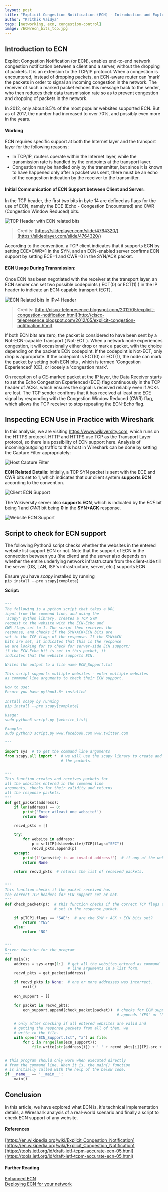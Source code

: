 ```yaml
---
layout: post
title: "Explicit Congestion Notification (ECN) - Introduction and Exploration"
author: "Krithik Vaidya"
tags: [networking, ecn, congestion-control]
image: /ECN/ecn_bits_tcp.jpg
---
```



## Introduction to ECN

Explicit Congestion Notification (or ECN), enables end-to-end network congestion
notification between a client and a server, without the dropping of packets. It is an extension
to the TCP/IP protocol. When a congestion is encountered, instead of dropping packets,
an ECN-aware router can ‘mark’ the packets in order to signal an incoming congestion
in the network. The receiver of such a marked packet echoes this message back to the
sender, who then reduces their data transmission rate so as to prevent congestion and
dropping of packets in the network.

In 2012, only about 8.5% of the most popular websites supported ECN. But as of 2017, the number had increased to over 70%, and possibly even more in the  years.

#### Working

ECN requires specific support at both the Internet layer and the transport layer for the following reasons:

- In TCP/IP, routers operate within the Internet layer, while the transmission rate is handled by the endpoints at the transport layer.
- Congestion may be handled only by the transmitter, but since it is known to have happened only after a packet was sent, there must be an echo of the congestion indication by the receiver to the transmitter.

#### Initial Communication of ECN Support between Client and Server:
In the TCP header, the first two bits in byte 14 are defined as flags for the use of ECN,
namely the ECE (Echo - Congestion Encountered) and CWR (Congestion Window
Reduced) bits.

![TCP Header with ECN related bits](/assets/img/ECN/ecn_bits_tcp.jpg)
>Credits: [https://slideplayer.com/slide/4764320/](https://slideplayer.com/slide/4764320/)

According to the convention, a TCP client indicates that it supports ECN by
setting ECE=CWR=1 in the SYN, and an ECN-enabled server confirms ECN support by
setting ECE=1 and CWR=0 in the SYN/ACK packet.

#### ECN Usage During Transmission:
Once ECN has been negotiated with the receiver at the transport layer, an ECN sender
can set two possible codepoints ( ECT(0) or ECT(1) ) in the IP header to indicate an
ECN-capable transport (ECT). 

![ECN Related bits in IPv4 Header](https://1.bp.blogspot.com/-tfuhIb-blCE/T5QidPZHTgI/AAAAAAAAEoQ/s5Prfka2gZ4/s1600/a.jpg)
>Credits: [http://cisco-telepresence.blogspot.com/2012/05/explicit-congestion-notification.html](http://cisco-telepresence.blogspot.com/2012/05/explicit-congestion-notification.html)

If both ECN bits are zero, the packet is considered to have
been sent by a Not-ECN-capable Transport ( Not-ECT ). When a network node
experiences congestion, it will occasionally either drop or mark a packet, with the choice
depending on the packet's ECN codepoint. If the codepoint is Not-ECT, only drop is
appropriate. If the codepoint is ECT(0) or ECT(1), the node can mark the packet by
setting both ECN bits , which is termed 'Congestion Experienced' (CE), or loosely a
'congestion mark'.

On reception of a CE-marked packet at the IP layer, the Data Receiver starts to set the
Echo Congestion Experienced (ECE) flag continuously in the TCP header of ACKs,
which ensures the signal is received reliably even if ACKs are lost. The TCP sender
confirms that it has received at least one ECE signal by responding with the Congestion
Window Reduced (CWR) flag, which allows the TCP receiver to stop repeating the
ECN-Echo flag.


## Inspecting ECN Use in Practice with Wireshark

In this analysis, we are visiting https://www.wikiversity.com, which runs on the HTTPS protocol. HTTP and HTTPS use TCP as the Transport Layer protocol, so there is a possibility of ECN support here. Analysis of incoming/outgoing traffic to this host in Wireshark can be done by setting the Capture Filter appropriately:


![Host Capture Filter](/assets/img/ECN/capture_filter.png)


**ECN Related Details**: Initially, a TCP SYN packet is sent with the ECE and CWR bits set to 1,
which indicates that our client system **supports ECN** according to the convention.


![Client ECN Support](/assets/img/ECN/client_ecn.png)


The Wikiversity server also **supports ECN**, which is indicated by the *ECE* bit being **1** and
*CWR* bit being **0** in the **SYN+ACK** response.


![Website ECN Support](/assets/img/ECN/website_ecn.png)


## Script to check for ECN support

The following Python3 script checks whether the websites in the entered website list support ECN or not.  Note that the support of ECN in the connection between you (the client) and the server also depends on whether the entire underlying network infrastructure from the client-side till the server (OS, LAN, ISP's infrastructure, server, etc.) supports ECN.

Ensure you have *scapy* installed by running  
```pip install --pre scapy[complete]```

**Script:**

```python

"""
The following is a python script that takes a URL
input from the command line, and using the
'scapy' python library, creates a TCP SYN
request to the website with the ECN-Echo and
CWR flags set to 1. The script then receives the
response, and checks if the SYN+ACK+ECN bits are
set in the TCP flags of the response. If the SYN+ACK
bits are set, it indicates that this is the response 
we are looking for to check for server-side ECN support; 
if the ECN-Echo bit is set in this packet, it
indicates that the website supports ECN.

Writes the output to a file name ECN_Support.txt

This script supports multiple websites - enter multiple websites
as command line arguments to check their ECN support.

How to use:
Ensure you have python3.6+ installed

Install scapy by running
pip install --pre scapy[complete]

Usage: 
sudo python3 script.py [website_list]

Example:
sudo python3 script.py www.facebook.com www.twitter.com

"""

import sys  # to get the command line arguments
from scapy.all import *  # we will use the scapy library to create and receive
                         # the packets.


"""
This function creates and receives packets for 
all the websites entered in the command line
arguments, checks for their validity and returns
all the response packets.
"""
def get_packet(address):
    if len(address) == 0:
        print('Enter atleast one website!')
        return None

    recvd_pkts = []

    try:
        for website in address:
            p = sr1(IP(dst=website)/TCP(flags="SEC"))
            recvd_pkts.append(p)
    except:
        print(f'{website} is an invalid address!')  # if any of the websites entered are invalid.
        return None
    
    return recvd_pkts  # returns the list of received packets.


"""
This function checks if the packet received has
the correct TCP headers for ECN support set or not.
"""
def check_packet(p):  # this function checks if the correct TCP flags are
                      # set in the response packet.

    if p[TCP].flags == 'SAE':  # are the SYN + ACK + ECN bits set?
        return 'YES'
    else:
        return 'NO'


"""
Driver function for the program
"""
def main():
    address = sys.argv[1:]  # get all the websites entered as command
                            # line arguments in a list form.
    recvd_pkts = get_packet(address)

    if recvd_pkts is None:  # one or more addresses was incorrect.
        exit()

    ecn_support = []

    for packet in recvd_pkts:
        ecn_support.append(check_packet(packet))  # checks for ECN support and
                                                  # appends 'YES' or 'NO'

    # only after checking if all entered websites are valid and
    # getting the response packets from all of them, we
    # write to the file.
    with open("ECN_Support.txt", "a") as file:
        for i in range(len(ecn_support)):
            file.write(str(address[i]) + ' ' + recvd_pkts[i][IP].src + ' ' + ecn_support[i] + '\n')


# this program should only work when executed directly
# from the command line. When it is, the main() function
# is initially called with the help of the below code.
if __name__ == '__main__':  
    main()

```

## Conclusion

In this article, we have explored what ECN is, it's technical implementation details, a Wireshark analysis of a real-world scenario and finally a script to check ECN support of any website.


#### References

[https://en.wikipedia.org/wiki/Explicit_Congestion_Notification](https://en.wikipedia.org/wiki/Explicit_Congestion_Notification)  
[https://tools.ietf.org/id/draft-ietf-tcpm-accurate-ecn-05.html](https://tools.ietf.org/id/draft-ietf-tcpm-accurate-ecn-05.html)

#### Further Reading

[Enhanced ECN](https://ieeexplore.ieee.org/document/9058340)  
[Deploying ECN for your network](https://cumulusnetworks.com/blog/explicit-congestion-notification/)